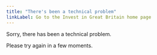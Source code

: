 ```yaml
---
title: "There's been a technical problem"
linkLabel: Go to the Invest in Great Britain home page
---
```


Sorry, there has been a technical problem.

Please try again in a few moments.
